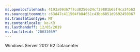 ```yaml
---
ms.openlocfilehash: 4193a09d67f7cd8250e24cf39801b65f4ca24b62
ms.sourcegitcommit: c63d47c411504fb84651c43bb6851d9692450067
ms.translationtype: MT
ms.contentlocale: ko-KR
ms.lasthandoff: 12/05/2019
ms.locfileid: "20631069"
---
```

<Token xmlns:xlink="http://www.w3.org/1999/xlink">Windows Server 2012 R2 Datacenter</Token>